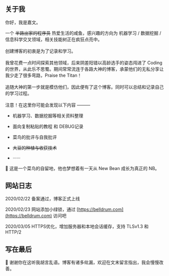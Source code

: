# 

## 关于我

你好，我是嘉文。  

一个 ~~半路出家的程序员~~ 热爱生活的咸鱼，感兴趣的方向为 机器学习 / 数据挖掘 / 信息科学交叉领域，相关技能树正在疯狂点亮中。  
<br />
创建博客的初衷是为了记录和学习。  
<br />
我曾花费一点时间探索其他领域，后来阴差阳错以高龄选手的姿态闯进了 Coding 的世界，从此乐不思蜀。期间常常流连于各路大神的博客，承蒙他们的无私分享让我少走了很多弯路，Praise the Titan！  
<br />
追随大神的第一步就是模仿他们，因此便有了这个博客。同时可以总结和记录自己的学习过程。  
<br />
注意！在这里你可能会发现以下内容 ———  

- 机器学习、数据挖掘等相关资料整理  

- 面向复制粘贴的教程 和 DEBUG记录

- 菜鸟的批评与自我批评

- ~~大豆的种植与收获技术~~

- ······
  
:dart: 这是一个菜鸟的自留地，他也梦想着有一天从 New Bean 成长为真正的 NB。  

## 网站日志

2020/02/22 备案通过，博客正式上线  

2020/02/23 网站添加小绿锁，通过 [https://belldrum.com](https://belldrum.com) 访问吧  

2020/03/05 HTTPS优化，增加服务器和本地会话缓存，支持 TLSv1.3 和 HTTP/2

## 写在最后
:beer: 谢谢你在这听我胡言乱语。博客有诸多纰漏，欢迎在文末留言指出，我会慢慢改善。
<!--more-->
